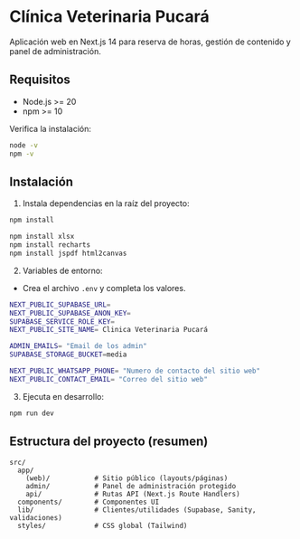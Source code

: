 # Clínica Veterinaria Pucará

Aplicación web en Next.js 14 para reserva de horas, gestión de contenido y panel de administración.

## Requisitos
- Node.js >= 20
- npm >= 10

Verifica la instalación:

```bash
node -v
npm -v
```

## Instalación
1. Instala dependencias en la raíz del proyecto:
```bash
npm install
```

```bash
npm install xlsx
npm install recharts
npm install jspdf html2canvas
```

2. Variables de entorno:
- Crea el archivo `.env` y completa los valores.

```bash
NEXT_PUBLIC_SUPABASE_URL=
NEXT_PUBLIC_SUPABASE_ANON_KEY= 
SUPABASE_SERVICE_ROLE_KEY= 
NEXT_PUBLIC_SITE_NAME= Clinica Veterinaria Pucará

ADMIN_EMAILS= "Email de los admin"
SUPABASE_STORAGE_BUCKET=media

NEXT_PUBLIC_WHATSAPP_PHONE= "Numero de contacto del sitio web"
NEXT_PUBLIC_CONTACT_EMAIL= "Correo del sitio web"
```

3. Ejecuta en desarrollo:
```bash
npm run dev
```




## Estructura del proyecto (resumen)
```
src/
  app/
    (web)/           # Sitio público (layouts/páginas)
    admin/           # Panel de administración protegido
    api/             # Rutas API (Next.js Route Handlers)
  components/        # Componentes UI
  lib/               # Clientes/utilidades (Supabase, Sanity, validaciones)
  styles/            # CSS global (Tailwind)
```








